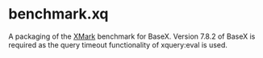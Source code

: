 # benchmark.xq

A packaging of the [XMark](http://www.xml-benchmark.org) benchmark for BaseX.
Version 7.8.2 of BaseX is required as the query timeout functionality of xquery:eval is used.
